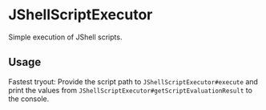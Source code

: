 # JShellScriptExecutor #
Simple execution of JShell scripts.

## Usage ##

Fastest tryout:
Provide the script path to `JShellScriptExecutor#execute` and print the values from `JShellScriptExecutor#getScriptEvaluationResult` to the console.
